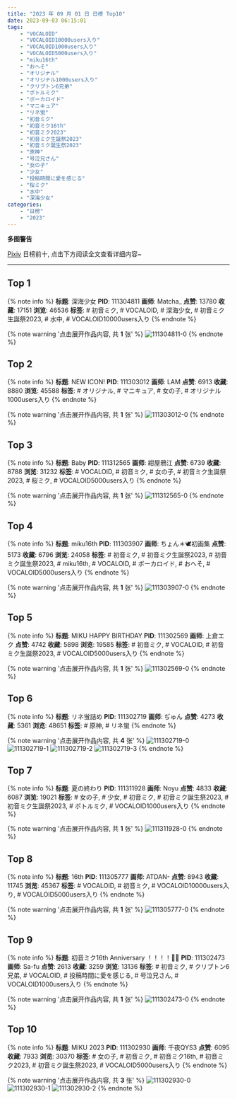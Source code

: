 ```yaml
---
title: "2023 年 09 月 01 日 日榜 Top10"
date: 2023-09-03 06:15:01
tags:
    - "VOCALOID"
    - "VOCALOID10000users入り"
    - "VOCALOID1000users入り"
    - "VOCALOID5000users入り"
    - "miku16th"
    - "おへそ"
    - "オリジナル"
    - "オリジナル1000users入り"
    - "クリプトン6兄弟"
    - "ボトルミク"
    - "ボーカロイド"
    - "マニキュア"
    - "リネ蛍"
    - "初音ミク"
    - "初音ミク16th"
    - "初音ミク2023"
    - "初音ミク生誕祭2023"
    - "初音ミク誕生祭2023"
    - "原神"
    - "号泣兄さん"
    - "女の子"
    - "少女"
    - "投稿時間に愛を感じる"
    - "桜ミク"
    - "水中"
    - "深海少女"
categories:
    - "日榜"
    - "2023"
---
```


<i class="fa fa-triangle-exclamation"></i>**多图警告**<i class="fa fa-triangle-exclamation"></i>

[Pixiv](https://www.pixiv.net/) 日榜前十, 点击下方阅读全文查看详细内容~

<!-- more -->

---

## Top 1

{% note info %}
**标题**: 深海少女
**PID**: 111304811 **画师**: Matcha_
**点赞**: 13780 **收藏**: 17151 **浏览**: 46536
**标签**: # 初音ミク, # VOCALOID, # 深海少女, # 初音ミク生誕祭2023, # 水中, # VOCALOID10000users入り
{% endnote %}

{% note warning '点击展开作品内容, 共 **1** 张' %}
![111304811-0](https://i.pixiv.re/img-original/img/2023/08/31/00/37/50/111304811_p0.jpg)
{% endnote %}

## Top 2

{% note info %}
**标题**: NEW ICON!
**PID**: 111303012 **画师**: LAM
**点赞**: 6913 **收藏**: 8880 **浏览**: 45588
**标签**: # オリジナル, # マニキュア, # 女の子, # オリジナル1000users入り
{% endnote %}

{% note warning '点击展开作品内容, 共 **1** 张' %}
![111303012-0](https://i.pixiv.re/img-original/img/2023/08/31/00/02/36/111303012_p0.jpg)
{% endnote %}

## Top 3

{% note info %}
**标题**: Baby
**PID**: 111312565 **画师**: 紺屋鴉江
**点赞**: 6739 **收藏**: 8788 **浏览**: 31232
**标签**: # VOCALOID, # 初音ミク, # 女の子, # 初音ミク生誕祭2023, # 桜ミク, # VOCALOID5000users入り
{% endnote %}

{% note warning '点击展开作品内容, 共 **1** 张' %}
![111312565-0](https://i.pixiv.re/img-original/img/2023/08/31/09/10/44/111312565_p0.jpg)
{% endnote %}

## Top 4

{% note info %}
**标题**: miku16th
**PID**: 111303907 **画师**: ちょん＊🕊初画集
**点赞**: 5173 **收藏**: 6796 **浏览**: 24058
**标签**: # 初音ミク, # 初音ミク生誕祭2023, # 初音ミク誕生祭2023, # miku16th, # VOCALOID, # ボーカロイド, # おへそ, # VOCALOID5000users入り
{% endnote %}

{% note warning '点击展开作品内容, 共 **1** 张' %}
![111303907-0](https://i.pixiv.re/img-original/img/2023/08/31/00/15/55/111303907_p0.png)
{% endnote %}

## Top 5

{% note info %}
**标题**: MIKU HAPPY BIRTHDAY
**PID**: 111302569 **画师**: 上倉エク
**点赞**: 4742 **收藏**: 5898 **浏览**: 19585
**标签**: # 初音ミク, # VOCALOID, # 初音ミク生誕祭2023, # VOCALOID5000users入り
{% endnote %}

{% note warning '点击展开作品内容, 共 **1** 张' %}
![111302569-0](https://i.pixiv.re/img-original/img/2023/08/31/00/00/14/111302569_p0.jpg)
{% endnote %}

## Top 6

{% note info %}
**标题**: リネ蛍詰め
**PID**: 111302719 **画师**: ぢゅん
**点赞**: 4273 **收藏**: 5361 **浏览**: 48651
**标签**: # 原神, # リネ蛍
{% endnote %}

{% note warning '点击展开作品内容, 共 **4** 张' %}
![111302719-0](https://i.pixiv.re/img-original/img/2023/08/31/00/00/46/111302719_p0.jpg)
![111302719-1](https://i.pixiv.re/img-original/img/2023/08/31/00/00/46/111302719_p1.jpg)
![111302719-2](https://i.pixiv.re/img-original/img/2023/08/31/00/00/46/111302719_p2.jpg)
![111302719-3](https://i.pixiv.re/img-original/img/2023/08/31/00/00/46/111302719_p3.jpg)
{% endnote %}

## Top 7

{% note info %}
**标题**: 夏の終わり
**PID**: 111311928 **画师**: Noyu
**点赞**: 4833 **收藏**: 6087 **浏览**: 19021
**标签**: # 女の子, # 少女, # 初音ミク, # 初音ミク誕生祭2023, # 初音ミク生誕祭2023, # ボトルミク, # VOCALOID1000users入り
{% endnote %}

{% note warning '点击展开作品内容, 共 **1** 张' %}
![111311928-0](https://i.pixiv.re/img-original/img/2023/08/31/08/21/39/111311928_p0.jpg)
{% endnote %}

## Top 8

{% note info %}
**标题**: 16th
**PID**: 111305777 **画师**: ATDAN-
**点赞**: 8943 **收藏**: 11745 **浏览**: 45367
**标签**: # VOCALOID, # 初音ミク, # VOCALOID10000users入り, # VOCALOID5000users入り
{% endnote %}

{% note warning '点击展开作品内容, 共 **1** 张' %}
![111305777-0](https://i.pixiv.re/img-original/img/2023/08/31/01/06/04/111305777_p0.jpg)
{% endnote %}

## Top 9

{% note info %}
**标题**: 初音ミク16th Anniversary ！！！！🎂🎉
**PID**: 111302473 **画师**: Sa-fu
**点赞**: 2613 **收藏**: 3259 **浏览**: 13136
**标签**: # 初音ミク, # クリプトン6兄弟, # VOCALOID, # 投稿時間に愛を感じる, # 号泣兄さん, # VOCALOID1000users入り
{% endnote %}

{% note warning '点击展开作品内容, 共 **1** 张' %}
![111302473-0](https://i.pixiv.re/img-original/img/2023/08/31/00/00/03/111302473_p0.jpg)
{% endnote %}

## Top 10

{% note info %}
**标题**: MIKU 2023
**PID**: 111302930 **画师**: 千夜QYS3
**点赞**: 6095 **收藏**: 7933 **浏览**: 30370
**标签**: # 女の子, # 初音ミク, # 初音ミク16th, # 初音ミク2023, # 初音ミク誕生祭2023, # VOCALOID5000users入り
{% endnote %}

{% note warning '点击展开作品内容, 共 **3** 张' %}
![111302930-0](https://i.pixiv.re/img-original/img/2023/08/31/00/01/59/111302930_p0.jpg)
![111302930-1](https://i.pixiv.re/img-original/img/2023/08/31/00/01/59/111302930_p1.jpg)
![111302930-2](https://i.pixiv.re/img-original/img/2023/08/31/00/01/59/111302930_p2.jpg)
{% endnote %}
